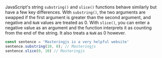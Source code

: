 JavaScript's string `substring()` and `slice()` functions behave similarly but have a few key differences.
With `substring()`, the two arguments are swapped if the first argument is greater than the second argument, and
negative and `NaN` values are treated as 0. With `slice()`, you can enter a negative value as an argument and
the function interprets it as counting from the end of the string. It also treats a `NaN` as 0 however.

```javascript
const sentence = 'Masteringjs is a very helpful website'
sentence.substring(10, 0); // Masteringjs
sentence.slice(0, 10) // Masteringjs

```